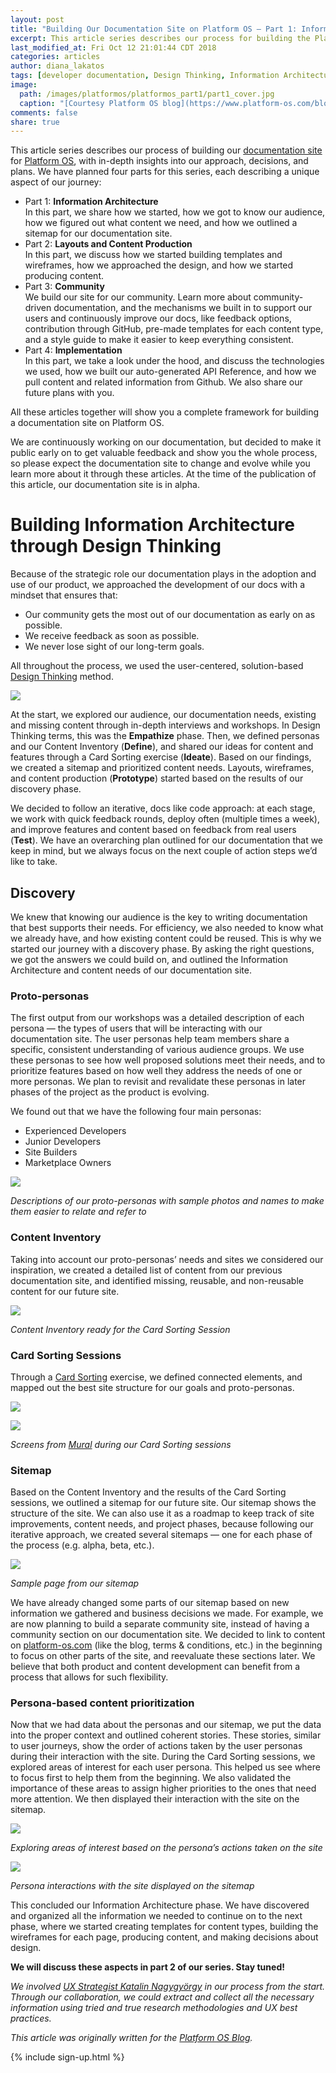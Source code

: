 ```yaml
---
layout: post
title: "Building Our Documentation Site on Platform OS — Part 1: Information Architecture"
excerpt: This article series describes our process for building the Platform OS documentation site, with in-depth insights into our approach, decisions, and plans. In this part, we share how we started, how we got to know our audience, how we figured out what content we need, and how we outlined a sitemap for our documentation site. 
last_modified_at: Fri Oct 12 21:01:44 CDT 2018
categories: articles
author: diana_lakatos
tags: [developer documentation, Design Thinking, Information Architecture, docs, documentation, UX]
image:
  path: /images/platformos/platformos_part1/part1_cover.jpg
  caption: "[Courtesy Platform OS blog](https://www.platform-os.com/blog/post/blog/building-our-documentation-site-on-platform-os-part-1-information-architecture)"
comments: false
share: true
---
```


This article series describes our process of building our [documentation site](https://documentation.platform-os.com/) for [Platform OS](https://www.platform-os.com/), with in-depth insights into our approach, decisions, and plans. We have planned four parts for this series, each describing a unique aspect of our journey:  

* Part 1: **Information Architecture**  
  In this part, we share how we started, how we got to know our audience, how we figured out what content we need, and how we outlined a sitemap for our documentation site.
* Part 2: **Layouts and Content Production**  
  In this part, we discuss how we started building templates and wireframes, how we approached the design, and how we started producing content.  
* Part 3: **Community**  
  We build our site for our community. Learn more about community-driven documentation, and the mechanisms we built in to support our users and continuously improve our docs, like feedback options, contribution through GitHub, pre-made templates for each content type, and a style guide to make it easier to keep everything consistent.  
* Part 4: **Implementation**  
  In this part, we take a look under the hood, and discuss the technologies we used, how we built our auto-generated API Reference, and how we pull content and related information from Github. We also share our future plans with you.  

All these articles together will show you a complete framework for building a documentation site on Platform OS.

We are continuously working on our documentation, but decided to make it public early on to get valuable feedback and show you the whole process, so please expect the documentation site to change and evolve while you learn more about it through these articles. At the time of the publication of this article, our documentation site is in alpha.  

# Building Information Architecture through Design Thinking

Because of the strategic role our documentation plays in the adoption and use of our product, we approached the development of our docs with a mindset that ensures that:  

* Our community gets the most out of our documentation as early on as possible.
* We receive feedback as soon as possible.
* We never lose sight of our long-term goals.  

All throughout the process, we used the user-centered, solution-based [Design Thinking](https://en.wikipedia.org/wiki/Design_thinking) method.  

![](/images/platformos/platformos_part1/design_thinking.png)

At the start, we explored our audience, our documentation needs, existing and missing content through in-depth interviews and workshops. In Design Thinking terms, this was the **Empathize** phase. Then, we defined personas and our Content Inventory (**Define**), and shared our ideas for content and features through a Card Sorting exercise (**Ideate**). Based on our findings, we created a sitemap and prioritized content needs. Layouts, wireframes, and content production (**Prototype**) started based on the results of our discovery phase.

We decided to follow an iterative, docs like code approach: at each stage, we work with quick feedback rounds, deploy often (multiple times a week), and improve features and content based on feedback from real users (**Test**). We have an overarching plan outlined for our documentation that we keep in mind, but we always focus on the next couple of action steps we’d like to take.  

## Discovery 

We knew that knowing our audience is the key to writing documentation that best supports their needs. For efficiency, we also needed to know what we already have, and how existing content could be reused. This is why we started our journey with a discovery phase. By asking the right questions, we got the answers we could build on, and outlined the Information Architecture and content needs of our documentation site.  

### Proto-personas

The first output from our workshops was a detailed description of each persona — the types of users that will be interacting with our documentation site. The user personas help team members share a specific, consistent understanding of various audience groups. We use these personas to see how well proposed solutions meet their needs, and to prioritize features based on how well they address the needs of one or more personas. We plan to revisit and revalidate these personas in later phases of the project as the product is evolving.  

We found out that we have the following four main personas:  

* Experienced Developers
* Junior Developers
* Site Builders
* Marketplace Owners

![](/images/platformos/platformos_part1/protopersonas.jpg)

_Descriptions of our proto-personas with sample photos and names to make them easier to relate and refer to_

### Content Inventory

Taking into account our proto-personas’ needs and sites we considered our inspiration, we created a detailed list of content from our previous documentation site, and identified missing, reusable, and non-reusable content for our future site.   

![](/images/platformos/platformos_part1/content_inventory.png)

_Content Inventory ready for the Card Sorting Session_

### Card Sorting Sessions

Through a [Card Sorting](https://www.usability.gov/how-to-and-tools/methods/card-sorting.html) exercise, we defined connected elements, and mapped out the best site structure for our goals and proto-personas.

![](/images/platformos/platformos_part1/cardsorting.png)

![](/images/platformos/platformos_part1/cardsorting2.png)

_Screens from [Mural](https://mural.co/) during our Card Sorting sessions_  

### Sitemap

Based on the Content Inventory and the results of the Card Sorting sessions, we outlined a sitemap for our future site. Our sitemap shows the structure of the site. We can also use it as a roadmap to keep track of site improvements, content needs, and project phases, because following our iterative approach, we created several sitemaps — one for each phase of the process (e.g. alpha, beta, etc.).

![](/images/platformos/platformos_part1/sitemap.png)

_Sample page from our sitemap_  

We have already changed some parts of our sitemap based on new information we gathered and business decisions we made. For example, we are now planning to build a separate community site, instead of having a community section on our documentation site. We decided to link to content on [platform-os.com](https://www.platform-os.com/blog/post/blog/platform-os-blog-module) (like the blog, terms & conditions, etc.) in the beginning to focus on other parts of the site, and reevaluate these sections later. We believe that both product and content development can benefit from a process that allows for such flexibility.  

### Persona-based content prioritization

Now that we had data about the personas and our sitemap, we put the data into the proper context and outlined coherent stories. These stories, similar to user journeys, show the order of actions taken by the user personas during their interaction with the site. During the Card Sorting sessions, we explored areas of interest for each user persona. This helped us see where to focus first to help them from the beginning. We also validated the importance of these areas to assign higher priorities to the ones that need more attention. We then displayed their interaction with the site on the sitemap.

![](/images/platformos/platformos_part1/userjourneys1.png)

_Exploring areas of interest based on the persona’s actions taken on the site_  

![](/images/platformos/platformos_part1/sitemap_userjourneys.png)

_Persona interactions with the site displayed on the sitemap_  

This concluded our Information Architecture phase. We have discovered and organized all the information we needed to continue on to the next phase, where we started creating templates for content types, building the wireframes for each page, producing content, and making decisions about design.

**We will discuss these aspects in part 2 of our series. Stay tuned!**

_We involved [UX Strategist Katalin Nagygyörgy](https://www.linkedin.com/in/nagygyorgykatalin/) in our process from the start. Through our collaboration, we could extract and collect all the necessary information using tried and true research methodologies and UX best practices._

_This article was originally written for the [Platform OS Blog](https://www.platform-os.com/blog/post/blog/building-our-documentation-site-on-platform-os-part-1-information-architecture)._

{% include sign-up.html %}
